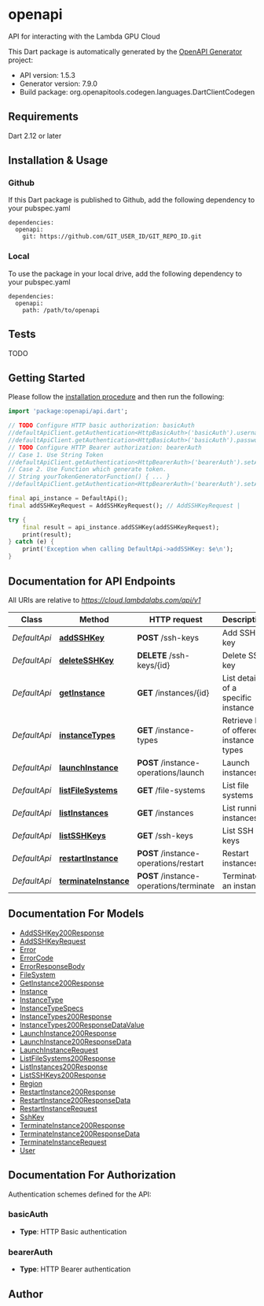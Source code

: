 # openapi
API for interacting with the Lambda GPU Cloud

This Dart package is automatically generated by the [OpenAPI Generator](https://openapi-generator.tech) project:

- API version: 1.5.3
- Generator version: 7.9.0
- Build package: org.openapitools.codegen.languages.DartClientCodegen

## Requirements

Dart 2.12 or later

## Installation & Usage

### Github
If this Dart package is published to Github, add the following dependency to your pubspec.yaml
```
dependencies:
  openapi:
    git: https://github.com/GIT_USER_ID/GIT_REPO_ID.git
```

### Local
To use the package in your local drive, add the following dependency to your pubspec.yaml
```
dependencies:
  openapi:
    path: /path/to/openapi
```

## Tests

TODO

## Getting Started

Please follow the [installation procedure](#installation--usage) and then run the following:

```dart
import 'package:openapi/api.dart';

// TODO Configure HTTP basic authorization: basicAuth
//defaultApiClient.getAuthentication<HttpBasicAuth>('basicAuth').username = 'YOUR_USERNAME'
//defaultApiClient.getAuthentication<HttpBasicAuth>('basicAuth').password = 'YOUR_PASSWORD';
// TODO Configure HTTP Bearer authorization: bearerAuth
// Case 1. Use String Token
//defaultApiClient.getAuthentication<HttpBearerAuth>('bearerAuth').setAccessToken('YOUR_ACCESS_TOKEN');
// Case 2. Use Function which generate token.
// String yourTokenGeneratorFunction() { ... }
//defaultApiClient.getAuthentication<HttpBearerAuth>('bearerAuth').setAccessToken(yourTokenGeneratorFunction);

final api_instance = DefaultApi();
final addSSHKeyRequest = AddSSHKeyRequest(); // AddSSHKeyRequest | 

try {
    final result = api_instance.addSSHKey(addSSHKeyRequest);
    print(result);
} catch (e) {
    print('Exception when calling DefaultApi->addSSHKey: $e\n');
}

```

## Documentation for API Endpoints

All URIs are relative to *https://cloud.lambdalabs.com/api/v1*

Class | Method | HTTP request | Description
------------ | ------------- | ------------- | -------------
*DefaultApi* | [**addSSHKey**](doc//DefaultApi.md#addsshkey) | **POST** /ssh-keys | Add SSH key
*DefaultApi* | [**deleteSSHKey**](doc//DefaultApi.md#deletesshkey) | **DELETE** /ssh-keys/{id} | Delete SSH key
*DefaultApi* | [**getInstance**](doc//DefaultApi.md#getinstance) | **GET** /instances/{id} | List details of a specific instance
*DefaultApi* | [**instanceTypes**](doc//DefaultApi.md#instancetypes) | **GET** /instance-types | Retrieve list of offered instance types
*DefaultApi* | [**launchInstance**](doc//DefaultApi.md#launchinstance) | **POST** /instance-operations/launch | Launch instances
*DefaultApi* | [**listFileSystems**](doc//DefaultApi.md#listfilesystems) | **GET** /file-systems | List file systems
*DefaultApi* | [**listInstances**](doc//DefaultApi.md#listinstances) | **GET** /instances | List running instances
*DefaultApi* | [**listSSHKeys**](doc//DefaultApi.md#listsshkeys) | **GET** /ssh-keys | List SSH keys
*DefaultApi* | [**restartInstance**](doc//DefaultApi.md#restartinstance) | **POST** /instance-operations/restart | Restart instances
*DefaultApi* | [**terminateInstance**](doc//DefaultApi.md#terminateinstance) | **POST** /instance-operations/terminate | Terminate an instance


## Documentation For Models

 - [AddSSHKey200Response](doc//AddSSHKey200Response.md)
 - [AddSSHKeyRequest](doc//AddSSHKeyRequest.md)
 - [Error](doc//Error.md)
 - [ErrorCode](doc//ErrorCode.md)
 - [ErrorResponseBody](doc//ErrorResponseBody.md)
 - [FileSystem](doc//FileSystem.md)
 - [GetInstance200Response](doc//GetInstance200Response.md)
 - [Instance](doc//Instance.md)
 - [InstanceType](doc//InstanceType.md)
 - [InstanceTypeSpecs](doc//InstanceTypeSpecs.md)
 - [InstanceTypes200Response](doc//InstanceTypes200Response.md)
 - [InstanceTypes200ResponseDataValue](doc//InstanceTypes200ResponseDataValue.md)
 - [LaunchInstance200Response](doc//LaunchInstance200Response.md)
 - [LaunchInstance200ResponseData](doc//LaunchInstance200ResponseData.md)
 - [LaunchInstanceRequest](doc//LaunchInstanceRequest.md)
 - [ListFileSystems200Response](doc//ListFileSystems200Response.md)
 - [ListInstances200Response](doc//ListInstances200Response.md)
 - [ListSSHKeys200Response](doc//ListSSHKeys200Response.md)
 - [Region](doc//Region.md)
 - [RestartInstance200Response](doc//RestartInstance200Response.md)
 - [RestartInstance200ResponseData](doc//RestartInstance200ResponseData.md)
 - [RestartInstanceRequest](doc//RestartInstanceRequest.md)
 - [SshKey](doc//SshKey.md)
 - [TerminateInstance200Response](doc//TerminateInstance200Response.md)
 - [TerminateInstance200ResponseData](doc//TerminateInstance200ResponseData.md)
 - [TerminateInstanceRequest](doc//TerminateInstanceRequest.md)
 - [User](doc//User.md)


## Documentation For Authorization


Authentication schemes defined for the API:
### basicAuth

- **Type**: HTTP Basic authentication

### bearerAuth

- **Type**: HTTP Bearer authentication


## Author



